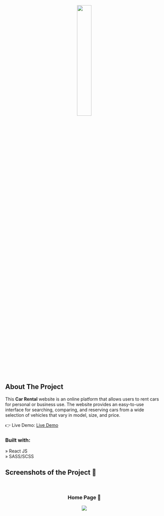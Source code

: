 <div align='center'><img style="width:30%" src='https://user-images.githubusercontent.com/105128267/218077760-5694a4ac-4e37-4de7-b31f-268ccd27400a.png'/></div>

<h2>About The Project</h2>

  <p>This <b>Car Rental</b> website is an online platform that allows users to rent cars for personal or business use. The website provides an easy-to-use interface for searching, comparing, and reserving cars from a wide selection of vehicles that vary in model, size, and price.</p>

👉 Live Demo: <a href='https://car-rental-ten.vercel.app/'>Live Demo</a>

<h3>Built with:</h3>

» React JS <br>
» SASS/SCSS

<h2>Screenshots of the Project 📸</h2>
<br>
<h3 align='center'>Home Page 🏡</h3>

<div align='center'>
<img src='https://user-images.githubusercontent.com/105128267/218077675-f50ac9ae-8d2c-4196-aed8-f4490e142960.png'/>

</div>
